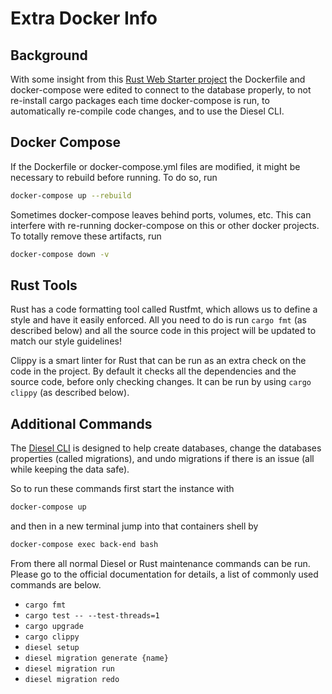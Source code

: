 # Extra Docker Info

## Background

With some insight from this [Rust Web Starter project](https://github.com/ghotiphud/rust-web-starter) the Dockerfile and docker-compose were edited to connect to the database properly, to not re-install cargo packages each time docker-compose is run, to automatically re-compile code changes, and to use the Diesel CLI.

## Docker Compose

If the Dockerfile or docker-compose.yml files are modified, it might be necessary to rebuild before running. To do so, run

```bash
docker-compose up --rebuild
```

Sometimes docker-compose leaves behind ports, volumes, etc. This can interfere with re-running docker-compose on this or other docker projects. To totally remove these artifacts, run

```bash
docker-compose down -v
```

## Rust Tools

Rust has a code formatting tool called Rustfmt, which allows us to define a style and have it easily enforced. All you need to do is run `cargo fmt` (as described below) and all the source code in this project will be updated to match our style guidelines!

Clippy is a smart linter for Rust that can be run as an extra check on the code in the project. By default it checks all the dependencies and the source code, before only checking changes. It can be run by using `cargo clippy` (as described below).

## Additional Commands

The [Diesel CLI](http://diesel.rs/) is designed to help create databases, change the databases properties (called migrations), and undo migrations if there is an issue (all while keeping the data safe).

So to run these commands first start the instance with

```bash
docker-compose up
```

and then in a new terminal jump into that containers shell by

```bash
docker-compose exec back-end bash
```

From there all normal Diesel or Rust maintenance commands can be run. Please go to the official documentation for details, a list of commonly used commands are below.
- `cargo fmt`
- `cargo test -- --test-threads=1`
- `cargo upgrade`
- `cargo clippy`
- `diesel setup`
- `diesel migration generate {name}`
- `diesel migration run`
- `diesel migration redo`
